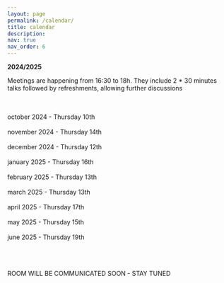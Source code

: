 ```yaml
---
layout: page
permalink: /calendar/
title: calendar
description:
nav: true
nav_order: 6
---
```


**2024/2025**

Meetings are happening from 16:30 to 18h. They include 2 * 30 minutes talks followed by refreshments, allowing further discussions<br><br><br>

october 2024 - Thursday 10th<br><br>
november 2024 - Thursday 14th <br><br>
december 2024 - Thursday 12th<br><br>
january 2025 - Thursday 16th <br><br>
february 2025 - Thursday 13th <br><br>
march 2025 - Thursday 13th <br><br>
april 2025 - Thursday 17th <br><br>
may 2025 - Thursday 15th <br><br>
june 2025 - Thursday 19th<br><br><br><br>

ROOM WILL BE COMMUNICATED SOON - STAY TUNED
